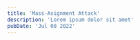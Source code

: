 ```yaml
---
title: 'Mass-Asignment Attack'
description: 'Lorem ipsum dolor sit amet'
pubDate: 'Jul 08 2022'
---
```


